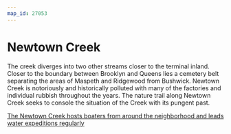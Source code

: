 ```yaml
---
map_id: 27053
---
```

# Newtown Creek

The creek diverges into two other streams closer to the terminal inland. Closer to the boundary between Brooklyn and Queens lies a cemetery belt separating the areas of Maspeth and Ridgewood from Bushwick. Newtown Creek is notoriously and historically polluted with many of the factories and individual rubbish throughout the years. The nature trail along Newtown Creek seeks to console the situation of the Creek with its pungent past.

[The Newtown Creek hosts boaters from around the neighborhood and leads water expeditions regularly](http://northbrooklynboatclub.org/about/)
